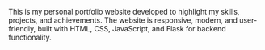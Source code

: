 This is my personal portfolio website developed to highlight my skills, projects, and achievements. The website is responsive, modern, and user-friendly, built with HTML, CSS, JavaScript, and Flask for backend functionality.
